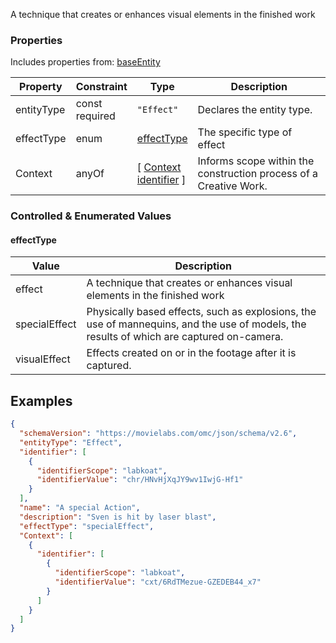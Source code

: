 A technique that creates or enhances visual elements in the finished work
### Properties
Includes properties from: [baseEntity](../core/baseEntity.md)

| Property   | Constraint        | Type                                                                           | Description                                                       |
| ---------- | ----------------- | ------------------------------------------------------------------------------ | ----------------------------------------------------------------- |
| entityType | const<br>required | `"Effect"`                                                                     | Declares the entity type.                                         |
| effectType | enum              | [effectType](#effectType)                                                      | The specific type of effect                                       |
| Context    | anyOf             | [ [Context](./Context.md) <br>[identifier](../Utility/Utility.md#identifier) ] | Informs scope within the construction process of a Creative Work. |

### Controlled & Enumerated Values

#### effectType

| Value         | Description                                                                                                                              |
| ------------- | ---------------------------------------------------------------------------------------------------------------------------------------- |
| effect        | A technique that creates or enhances visual elements in the finished work                                                                |
| specialEffect | Physically based effects, such as explosions, the use of mannequins, and the use of models, the results of which are captured on-camera. |
| visualEffect  | Effects created on or in the footage after it is captured.                                                                               |
## Examples

```JSON
{  
  "schemaVersion": "https://movielabs.com/omc/json/schema/v2.6",  
  "entityType": "Effect",  
  "identifier": [  
    {  
      "identifierScope": "labkoat",  
      "identifierValue": "chr/HNvHjXqJY9wv1IwjG-Hf1"  
    }  
  ],  
  "name": "A special Action",  
  "description": "Sven is hit by laser blast",  
  "effectType": "specialEffect",  
  "Context": [  
    {  
      "identifier": [  
        {  
          "identifierScope": "labkoat",  
          "identifierValue": "cxt/6RdTMezue-GZEDEB44_x7"  
        }  
      ]  
    }  
  ]  
}
```
